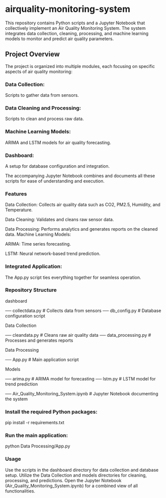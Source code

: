 # airquality-monitoring-system
This repository contains Python scripts and a Jupyter Notebook that collectively implement an Air Quality Monitoring System. The system integrates data collection, cleaning, processing, and machine learning models to monitor and predict air quality parameters.

## Project Overview

The project is organized into multiple modules, each focusing on specific aspects of air quality monitoring:

### Data Collection: 
Scripts to gather data from sensors.
### Data Cleaning and Processing: 
Scripts to clean and process raw data.
### Machine Learning Models: 
ARIMA and LSTM models for air quality forecasting.
### Dashboard: 
A setup for database configuration and integration.

The accompanying Jupyter Notebook combines and documents all these scripts for ease of understanding and execution.
### Features

Data Collection:
Collects air quality data such as CO2, PM2.5, Humidity, and Temperature.

Data Cleaning:
Validates and cleans raw sensor data.

Data Processing:
Performs analytics and generates reports on the cleaned data.
Machine Learning Models:

ARIMA: Time series forecasting.

LSTM: Neural network-based trend prediction.

### Integrated Application:

The App.py script ties everything together for seamless operation.

### Repository Structure

dashboard 

── collectdata.py      # Collects data from sensors
── db_config.py        # Database configuration script

Data Collection

── cleandata.py        # Cleans raw air quality data
── data_processing.py  # Processes and generates reports

Data Processing

── App.py              # Main application script

Models

── arima.py            # ARIMA model for forecasting
── lstm.py             # LSTM model for trend prediction

── Air_Quality_Monitoring_System.ipynb  # Jupyter Notebook documenting the system





### Install the required Python packages:


pip install -r requirements.txt

### Run the main application:

python Data Processing/App.py

### Usage

Use the scripts in the dashboard directory for data collection and database setup.
Utilize the Data Collection and models directories for cleaning, processing, and predictions.
Open the Jupyter Notebook (Air_Quality_Monitoring_System.ipynb) for a combined view of all functionalities.


